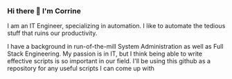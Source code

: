 ### Hi there 👋 I'm Corrine

I am an IT Engineer, specializing in automation. I like to automate the tedious stuff that ruins our productivity.

I have a background in run-of-the-mill System Administration as well as Full Stack Engineering. My passion is in IT, but I think being able to write effective scripts is so important in our field. I'll be using this github as a repository for any useful scripts I can come up with
  

<!--
**cpusillo/cpusillo** is a ✨ _special_ ✨ repository because its `README.md` (this file) appears on your GitHub profile.

Here are some ideas to get you started:

- 🔭 I’m currently working on ...
- 🌱 I’m currently learning ...
- 👯 I’m looking to collaborate on ...
- 🤔 I’m looking for help with ...
- 💬 Ask me about ...
- 📫 How to reach me: ...
- 😄 Pronouns: ...
- ⚡ Fun fact: ...
-->
